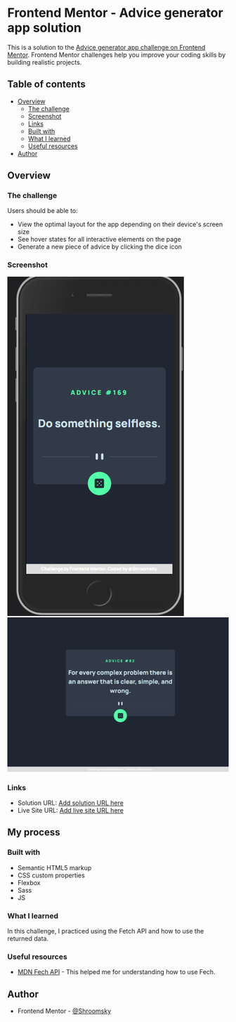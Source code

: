 # Frontend Mentor - Advice generator app solution

This is a solution to the [Advice generator app challenge on Frontend Mentor](https://www.frontendmentor.io/challenges/advice-generator-app-QdUG-13db). Frontend Mentor challenges help you improve your coding skills by building realistic projects.

## Table of contents

- [Overview](#overview)
  - [The challenge](#the-challenge)
  - [Screenshot](#screenshot)
  - [Links](#links)
  - [Built with](#built-with)
  - [What I learned](#what-i-learned)
  - [Useful resources](#useful-resources)
- [Author](#author)


## Overview

### The challenge

Users should be able to:

- View the optimal layout for the app depending on their device's screen size
- See hover states for all interactive elements on the page
- Generate a new piece of advice by clicking the dice icon

### Screenshot

![Mobile_view](./Screenshot_1.png)
![Destop_view](./Screenshot_2.png)


### Links

- Solution URL: [Add solution URL here](https://your-solution-url.com)
- Live Site URL: [Add live site URL here](https://your-live-site-url.com)

## My process

### Built with

- Semantic HTML5 markup
- CSS custom properties
- Flexbox
- Sass
- JS


### What I learned

In this challenge, I practiced using the Fetch API and how to use the returned data.


### Useful resources

- [MDN Fech API](https://developer.mozilla.org/en-US/docs/Web/API/Fetch_API) - This helped me for understanding how to use Fech.


## Author

- Frontend Mentor - [@Shroomsky](https://www.frontendmentor.io/profile/Shroomsky)
